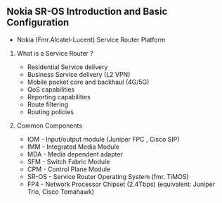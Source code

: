 ## Nokia SR-OS Introduction and Basic Configuration 

* Nokia (Fmr.Alcatel-Lucent) Service Router Platform 

1. What is a Service Router ? 
    - Residential Service delivery 
    - Business Service delivery (L2 VPN)
    - Mobile packet core and backhaul (4G/5G)
    - QoS capabilities 
    - Reporting capabilities 
    - Route filtering 
    - Routing policies 

2. Common Components 
    - IOM - Input/output module (Juniper FPC , Cisco SIP)
    - IMM - Integrated Media Module 
    - MDA - Media dependent adapter 
    - SFM - Switch Fabric Module 
    - CPM - Control Plane Module 
    - SR-OS - Service Router Operating System (fmr. TiMOS)
    - FP4 - Network Processor Chipset (2.4Tbps) (equivalent: Juniper Trio, Cisco Tomahawk)